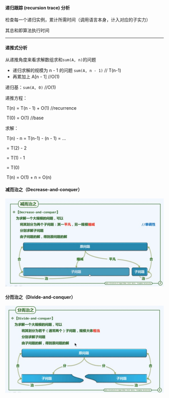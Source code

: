 #### 递归跟踪 (recursion trace) 分析

检查每一个递归实例，累计所需时间（调用语言本身，计入对应的子实力）

其总和即算法执行时间

---

#### 递推式分析

从递推角度来看求解数组求和```sum(A, n)```的问题

- 递归求解的规模为 n - 1 的问题 ```sum(A, n - 1)``` 	// T(n-1)
- 再累加上 A[n - 1]     //O(1)

递归基：```sum(A, 0)```     //O(1)

递推方程：

​	T(n) = T(n - 1) + O(1)	//recurrence

​	T(0) = O(1)			//base

求解：

​	T(n) - n = T(n-1) - (n - 1) = ...

​		     = T(2) - 2

​		     = T(1) - 1

​		     = T(0)

​	T(n) = O(1) + n = O(n)



#### 减而治之（Decrease-and-conquer）

![](../images/introduction/decrease_and_conquer.png)



#### 分而治之（Divide-and-conquer）

![](../images/introduction/divide_and_conquer.png)



